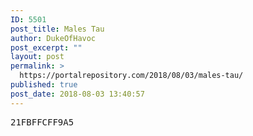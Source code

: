 ```yaml
---
ID: 5501
post_title: Males Tau
author: DukeOfHavoc
post_excerpt: ""
layout: post
permalink: >
  https://portalrepository.com/2018/08/03/males-tau/
published: true
post_date: 2018-08-03 13:40:57
---
```

<pre>21FBFFCFF9A5</pre>
